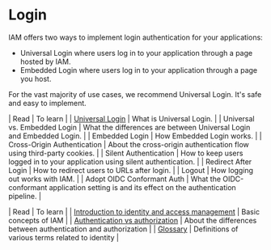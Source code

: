 # Login

IAM offers two ways to implement login authentication for your applications:

* Universal Login where users log in to your application through a page hosted by IAM.
* Embedded Login where users log in to your application through a page you host.

For the vast majority of use cases, we recommend Universal Login. It's safe and easy to implement.

| Read | To learn |
| [Universal Login]() | What is Universal Login. |
| Universal vs. Embedded Login | What the differences are between Universal Login and Embedded Login. |
| Embedded Login | How Embedded Login works. |
| Cross-Origin Authentication | About the cross-origin authentication flow using third-party cookies. |
| Silent Authentication | How to keep users logged in to your application using silent authentication. |
| Redirect After Login | How to redirect users to URLs after login. |
| Logout | How logging out works with IAM. |
| Adopt OIDC Conformant Auth | What the OIDC-conformant application setting is and its effect on the authentication pipeline. |

| Read | To learn |
| [Introduction to identity and access management]() | Basic concepts of IAM |
| [Authentication vs authorization]() | About the differences between authentication and authorization |
| [Glossary]() | Definitions of various terms related to identity |
